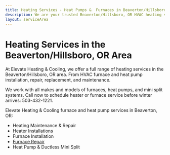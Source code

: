 ```yaml
---
title: Heating Services - Heat Pumps &  Furnaces in Beaverton/Hillsboro, OR
description: We are your trusted Beaverton/Hillsboro, OR HVAC heating service for furnaces and heat pump installation, repair and more. Call us today to schedule.
layout: serviceArea
---
```


# Heating Services in the Beaverton/Hillsboro, OR Area

At Elevate Heating & Cooling, we offer a full range of heating services in the Beaverton/Hillsboro, OR area. From HVAC furnace and heat pump installation, repair, replacement, and maintenance. 

We work with all makes and models of furnaces, heat pumps, and mini split systems. Call now to schedule heater or furnace service before winter arrives: 503-432-1221.

Elevate Heating & Cooling furnace and heat pump services in Beaverton, OR:

- Heating Maintenance & Repair
- Heater Installations
- Furnace Installation
- [Furnace Repair](../furnace-repair-and-maintenance)
- Heat Pump & Ductless Mini Split